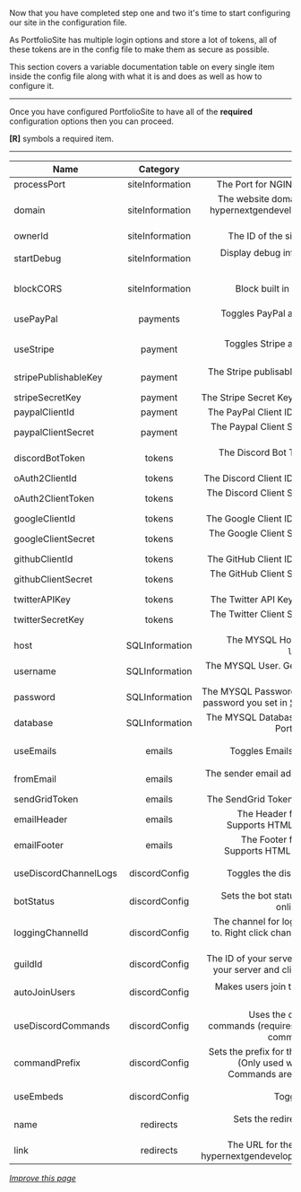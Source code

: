 Now that you have completed step one and two it's time to start configuring our site in the configuration file.

As PortfolioSite has multiple login options and store a lot of tokens, all of these tokens are in the config file to make them as secure as possible.

This section covers a variable documentation table on every single item inside the config file along with what it is and does as well as how to configure it.

---


Once you have configured PortfolioSite to have all of the **required** configuration options then you can proceed.

**[R]** symbols a required item.

---

| Name | Category  |  Description | Value |
| -------- |:-------------:| --------------:| ---------:|
| processPort | siteInformation |  The Port for NGINX to use. **[R]** | `number` |
| domain | siteInformation |  The website domain name eg: hypernextgendevelopment.com **[R]** | `string` |
| ownerId | siteInformation |  The ID of the site owner **[R]** | `string` |
| startDebug | siteInformation |  Display debug information on start up | `true or false` |
| blockCORS | siteInformation |  Block built in CORS policy | `true or false` |
| usePayPal | payments |  Toggles PayPal as a payment method | `true or false` |
| useStripe | payment |  Toggles Stripe as a payment method | `true or false` |
| stripePublishableKey | payment |  The Stripe publisable key. Guide [here](docs.hypernextgendevelopment.com/c/PortfolioSite/stepfour#stripe) | `string` | 
| stripeSecretKey | payment |  The Stripe Secret Key. Guide [here](docs.hypernextgendevelopment.com/c/PortfolioSite/stepfour#stripe) | `string` |
| paypalClientId | payment |  The PayPal Client ID. Guide [here](docs.hypernextgendevelopment.com/c/PortfolioSite/stepfour#paypal) | `string` | 
| paypalClientSecret | payment |  The Paypal Client Secret. Guide [here](docs.hypernextgendevelopment.com/c/PortfolioSite/stepfour#paypal) | `string` |
| discordBotToken | tokens |  The Discord Bot Token. Guide [here](docs.hypernextgendevelopment.com/c/PortfolioSite/stepfive#discord) | `string` |
| oAuth2ClientId | tokens | The Discord Client ID. Guide [here](docs.hypernextgendevelopment.com/c/PortfolioSite/stepfive#discord) | `string` |
| oAuth2ClientToken | tokens | The Discord Client Secret. Guide [here](docs.hypernextgendevelopment.com/c/PortfolioSite/stepfive#discord) | `string` |
| googleClientId | tokens | The Google Client ID. Guide [here](docs.hypernextgendevelopment.com/c/PortfolioSite/stepfive#google) | `string` |
| googleClientSecret | tokens |  The Google Client Secret. Guide [here](docs.hypernextgendevelopment.com/c/PortfolioSite/stepfive#google) | `string` |
| githubClientId | tokens |  The GitHub Client ID. Guide [here](docs.hypernextgendevelopment.com/c/PortfolioSite/stepfive#github) | `string` |
| githubClientSecret | tokens | The GitHub Client Secret. Guide [here](docs.hypernextgendevelopment.com/c/PortfolioSite/stepfive#github) | `string` |
| twitterAPIKey | tokens |  The Twitter API Key. Guide [here](docs.hypernextgendevelopment.com/c/PortfolioSite/stepfive#twitter) | `string` |
| twitterSecretKey | tokens |  The Twitter Client Secret. Guide [here](docs.hypernextgendevelopment.com/c/PortfolioSite/stepfive#twitter) | `string` |
| host | SQLInformation |  The MYSQL Host. Generally `localhost` **[R]** | `string` |
| username | SQLInformation |  The MYSQL User. Generally `root` **[R]** | `string` |
| password | SQLInformation | The MYSQL Password. This is the password you set in [Step One](docs.hypernextgendevelopment.com/c/PortfolioSite/stepone#installing-mysql) **[R]** | `string |
| database | SQLInformation |  The MYSQL Database. Generally PortfolioSite. **[R]** | `string` | 
| useEmails | emails | Toggles Emails. Guide [here](docs.hypernextgendevelopment.com/c/PortfolioSite/sendgrid) | `true or false` |
| fromEmail | emails |  The sender email address. Guide [here](docs.hypernextgendevelopment.com/c/PortfolioSite/sendgrid) | `string` |
| sendGridToken | emails |  The SendGrid Token. Guide [here](docs.hypernextgendevelopment.com/c/PortfolioSite/sendgrid) | `string` |
| emailHeader | emails |  The Header for the email. Supports HTML. Guide [here](docs.hypernextgendevelopment.com/c/PortfolioSite/sendgrid) | `string` |
| emailFooter | emails |  The Footer for the email. Supports HTML . Guide [here](docs.hypernextgendevelopment.com/c/PortfolioSite/sendgrid) | `string` |
| useDiscordChannelLogs | discordConfig |  Toggles the discord logging | `true or false` |
| botStatus | discordConfig |  Sets the bot status (idle, dnd, online, invisible) | `string` |
| loggingChannelId | discordConfig |  The channel for logs to be sent to. Right click channel and click "copy ID" | `string` |
| guildId | discordConfig |  The ID of your server. Right click your server and click "copy ID" | `string` |
| autoJoinUsers | discordConfig |  Makes users join the server on login | `true or false` |
| useDiscordCommands | discordConfig |  Uses the discord slash commands (requires application commands intent) | `true or false` |
| commandPrefix | discordConfig | Sets the prefix for the command (Only used when Discord Commands are set to false) | `string` | 
| useEmbeds | discordConfig |  Toggles Embeds | `true or false` |
| name | redirects |  Sets the redirect name eg. discord | `string` |
| link | redirects | The URL for the redirect eg. hypernextgendevelopment.com/d | `URL` |

*[Improve this page](https://github.com/Its-DisguisedHyper/Documentation/blob/main/PortfolioSite/Installation/Step%20Three%20-%20Configuration.md)*
